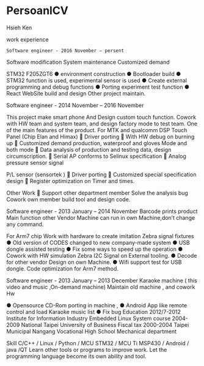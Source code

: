 # PersoanlCV
Hsieh Ken

work experience
	
	Software engineer - 2016 November – persent
Software modification
System maintenance
Customized demand

STM32 F205ZGT6 
● environment construction
●	Bootloader build
●	STM32 function is used, experimental sensor is used
●	Create external programming and debug functions
●	Porting experiment test function
●	React WebSite build and design
Other project maintain.

Software engineer - 2014 November – 2016 November

This project make smart phone 
And Design custom touch function.
Cowork with HW team and system team, and design factory mode to test team.
One of the main features of the product.
For MTK and qualcomm DSP
Touch Panel (Chip Elan and Himax)
	Driver porting
	With HW debug on burning up
	Customized demand production, waterproof and gloves Mode and both mode
	Data analysis of production and testing data, design circumscription.
	Serial AP conforms to Selinux specification
	Analog pressure sensor signal

P/L sensor (sensortek )
	Driver porting
	Customized special specification design
	Register optimization on Timer and times.

Other Work
	Support other department member Solve the analysis bug
Cowork own member build tool and design code.

Software engineer - 2013 January – 2014 November
Barcode prints product
Main function other Vendor Machine can run in own Machine,don’t change any command.

For Arm7 chip Work with hardware to create imitation Zebra signal fixtures
●	Old version of CODES changed to new company-made system
●	USB dongle assisted testing
●	Fix some ways to speed up the operation
●	Cowork with HW simulation Zebra I2C Signal on External tooling.
●	Decode for other vendor Design on own Machine.
●	Wifi support test for USB dongle.
Code optimization for Arm7 method.

Software engineer - 2013 January – 2013 December
	Karaoke machine ( this video and music ,On-demand machine)
	Maintain old machine , and cowork Hw 

●	Opensource CD-Rom porting in machine ,
●	Android App like remote control and load Karaoke music list
●	Fix bug
Education
	2012/7-2012
	Institute for Information Industry Embedded Linux System course
	2004-2009
National Taipei University of Business Fiscal tax
2000-2004
Taipei Municipal Nangang Vocational High School Mechanical department

Skill
	C/C++ / Linux / Python / MCU STM32 / MCU Ti MSP430 / Android / java /QT
	Learn other tools or programs to improve work.
 Let the programming language become its own ability and tool.

